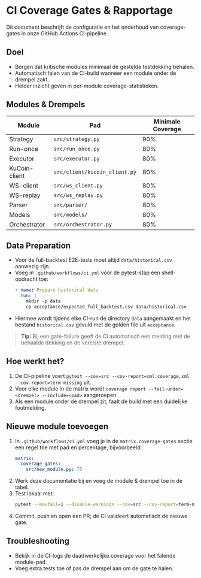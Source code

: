 # CI Coverage Gates & Rapportage

Dit document beschrijft de configuratie en het onderhoud van coverage-gates in onze GitHub Actions CI-pipeline.

## Doel
- Borgen dat kritische modules minimaal de gestelde testdekking behalen.
- Automatisch falen van de CI-build wanneer een module onder de drempel zakt.
- Helder inzicht geven in per-module coverage-statistieken.

## Modules & Drempels
| Module                        | Pad                              | Minimale Coverage |
|-------------------------------|----------------------------------|-------------------|
| Strategy                      | `src/strategy.py`                | 90%               |
| Run-once                      | `src/run_once.py`                | 80%               |
| Executor                      | `src/executor.py`                | 80%               |
| KuCoin-client                 | `src/client/kucoin_client.py`    | 80%               |
| WS-client                     | `src/ws_client.py`               | 80%               |
| WS-replay                     | `src/ws_replay.py`               | 80%               |
| Parser                        | `src/parser/`                    | 80%               |
| Models                        | `src/models/`                    | 80%               |
| Orchestrator                  | `src/orchestrator.py`            | 80%               |

## Data Preparation
- Voor de full-backtest E2E-tests moet altijd `data/historical.csv` aanwezig zijn.
- Voeg in `.github/workflows/ci.yml` vóór de pytest-stap een shell-opdracht toe:
  ```yaml
  - name: Prepare historical data
    run: |
      mkdir -p data
      cp acceptance/expected_full_backtest.csv data/historical.csv
  ```
- Hiermee wordt tijdens elke CI-run de directory `data` aangemaakt en het bestand `historical.csv` gevuld met de golden file uit `acceptance`.

> **Tip:** Bij een gate-failure geeft de CI automatisch een melding met de behaalde dekking en de vereiste drempel.

## Hoe werkt het?
1. De CI-pipeline voert `pytest --cov=src --cov-report=xml:coverage.xml --cov-report=term-missing` uit.
2. Voor elke module in de matrix wordt `coverage report --fail-under=<drempel> --include=<pad>` aangeroepen.
3. Als een module onder de drempel zit, faalt de build met een duidelijke foutmelding.

## Nieuwe module toevoegen
1. In `.github/workflows/ci.yml` voeg je in de `matrix.coverage-gates` sectie een regel toe met pad en percentage, bijvoorbeeld:
   ```yaml
   matrix:
     coverage-gates:
       src/new_module.py: 75
   ```
2. Werk deze documentatie bij en voeg de module & drempel toe in de tabel.
3. Test lokaal met:
   ```bash
   pytest --maxfail=1 --disable-warnings --cov=src --cov-report=term-missing
   ```
4. Commit, push en open een PR; de CI valideert automatisch de nieuwe gate.

## Troubleshooting
- Bekijk in de CI-logs de daadwerkelijke coverage voor het falende module-pad.
- Voeg extra tests toe of pas de drempel aan om de gate te halen.
